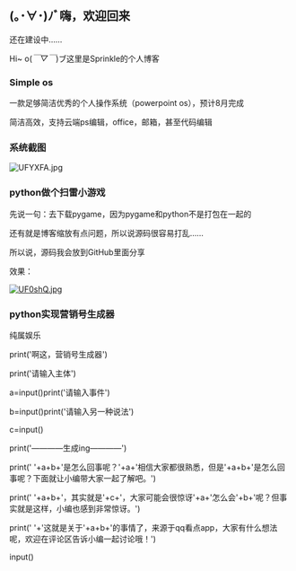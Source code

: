 ## (｡･∀･)ﾉﾞ嗨，欢迎回来
还在建设中……

Hi~ o(*￣▽￣*)ブ这里是Sprinkle的个人博客

### Simple os
一款足够简洁优秀的个人操作系统（powerpoint os），预计8月完成

简洁高效，支持云端ps编辑，office，邮箱，甚至代码编辑

### 系统截图

![UFYXFA.jpg](https://s1.ax1x.com/2020/07/07/UFYXFA.jpg)

### python做个扫雷小游戏
先说一句：去下载pygame，因为pygame和python不是打包在一起的

还有就是博客缩放有点问题，所以说源码很容易打乱……

所以说，源码我会放到GitHub里面分享

效果：

[![UF0shQ.jpg](https://s1.ax1x.com/2020/07/07/UF0shQ.jpg)](https://imgchr.com/i/UF0shQ)

### python实现营销号生成器
纯属娱乐

print('啊这，营销号生成器')

print('请输入主体')

a=input()print('请输入事件')

b=input()print('请输入另一种说法')

c=input()

print('————生成ing————')

print('  '+a+b+'是怎么回事呢？'+a+'相信大家都很熟悉，但是'+a+b+'是怎么回事呢？下面就让小编带大家一起了解吧。')

print('  '+a+b+'，其实就是'+c+'，大家可能会很惊讶'+a+'怎么会'+b+'呢？但事实就是这样，小编也感到非常惊讶。')

print('  '+'这就是关于'+a+b+'的事情了，来源于qq看点app，大家有什么想法呢，欢迎在评论区告诉小编一起讨论哦！')

input()

